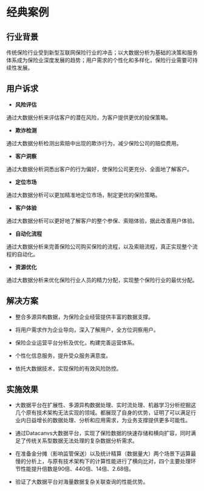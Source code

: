 # 经典案例

## 行业背景

传统保险行业受到新型互联网保险行业的冲击；以大数据分析为基础的决策和服务体系成为保险业深度发展的趋势；用户需求的个性化和多样化，保险行业需要可持续性发展。

## 用户诉求

* **风险评估** 

通过大数据分析来评估客户的潜在风险，为客户提供更优的投保策略。

* **欺诈检测** 

通过大数据分析检测出索赔中出现的欺诈行为，减少保险公司的赔偿费用。

* **客户洞察** 

通过大数据分析洞悉出客户的行为偏好，使保险公司更充分、全面地了解客户。 

* **定位市场**  

通过大数据分析可以更加精准地定位市场，制定更优的保险策略。 

* **客户体验**  

通过大数据分析可以更好地了解客户的整个参保、索赔体验，据此改善用户体验。 

* **自动化流程** 
   
通过大数据分析来完善保险公司购买保险的流程，以及索赔流程，真正实现整个流程的自动化。

* **资源优化** 

通过大数据分析来优化保险行业人员的精力分配，实现整个保险行业的最优分配。

## 解决方案

* 整合多源异构数据，为保险企业经营提供丰富的数据支撑。

* 将用户需求作为企业导向，深入了解用户，全方位洞察用户。

* 保险企业运营平台分析及优化，构建完善运营体系。

* 个性化信息服务，提升受众服务满意度。

* 依托大数据技术，实现保险的有效风险防控。

## 实施效果

* 大数据平台在扩展性、多源异构数据处理、实时流处理、机器学习分析挖掘这几个原有技术架构无法实现的领域。都展现了自身的优势，证明了可以满足行业内日益增长的数据处理、分析和应用需求，为业务支撑提供更多可能性。

* 通过Datacanvs大数据平台，实现了保险数据的快速存储和横向扩容，同时满足了传统关系型数据无法处理的复杂数据分析需求。

* 在准备金分摊（影响监管保送）以及统计精算（数据量大）两个场景下运算最慢的分析上，与原有技术架构下的计算性能进行了横向比对，四个主要处理环节性能提升倍数是90倍、440倍、14倍、2.68倍。

* 验证了大数据平台对海量数据复杂关联查询的性能优势。
